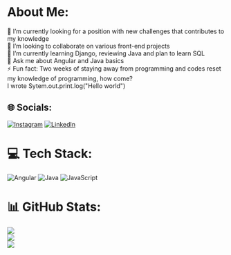 #  About Me:
🔭 I’m currently looking for a position with new challenges that contributes to my knowledge<br>👯 I’m looking to collaborate on various front-end projects<br>🌱 I’m currently learning Django, reviewing Java and plan to learn SQL<br>💬 Ask me about Angular and Java basics<br>⚡ Fun fact: Two weeks of staying away from programming and codes reset my knowledge of programming, how come? <br> I wrote Sytem.out.print.log("Hello world")


## 🌐 Socials:
[![Instagram](https://img.shields.io/badge/Instagram-%23E4405F.svg?logo=Instagram&logoColor=white)](https://instagram.com/yzdn_absii) [![LinkedIn](https://img.shields.io/badge/LinkedIn-%230077B5.svg?logo=linkedin&logoColor=white)](https://linkedin.com/in/yzabbasi) 

# 💻 Tech Stack:
![Angular](https://img.shields.io/badge/angular-%23DD0031.svg?style=for-the-badge&logo=angular&logoColor=white) ![Java](https://img.shields.io/badge/java-%23ED8B00.svg?style=for-the-badge&logo=java&logoColor=white) ![JavaScript](https://img.shields.io/badge/javascript-%23323330.svg?style=for-the-badge&logo=javascript&logoColor=%23F7DF1E)
# 📊 GitHub Stats:
![](https://github-readme-stats.vercel.app/api?username=Yz-Abbasi&theme=synthwave&hide_border=false&include_all_commits=false&count_private=false)<br/>
![](https://github-readme-streak-stats.herokuapp.com/?user=Yz-Abbasi&theme=synthwave&hide_border=false)<br/>
![](https://github-readme-stats.vercel.app/api/top-langs/?username=Yz-Abbasi&theme=synthwave&hide_border=false&include_all_commits=false&count_private=false&layout=compact)

<!-- Proudly created with GPRM ( https://gprm.itsvg.in ) -->
